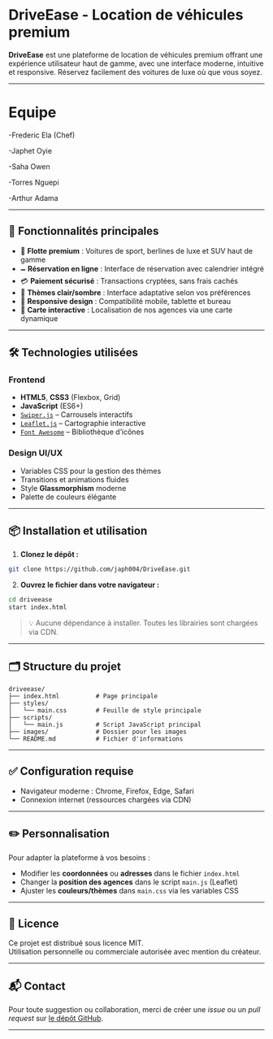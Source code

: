 # DriveEase - Location de véhicules premium



**DriveEase** est une plateforme de location de véhicules premium offrant une expérience utilisateur haut de gamme, avec une interface moderne, intuitive et responsive. Réservez facilement des voitures de luxe où que vous soyez.

---

# Equipe

-Frederic Ela (Chef)

-Japhet Oyie

-Saha Owen

-Torres Nguepi 

-Arthur Adama

---

## 🚀 Fonctionnalités principales

- 🚗 **Flotte premium** : Voitures de sport, berlines de luxe et SUV haut de gamme
- 🗕️ **Réservation en ligne** : Interface de réservation avec calendrier intégré
- 💳 **Paiement sécurisé** : Transactions cryptées, sans frais cachés
- 🌙 **Thèmes clair/sombre** : Interface adaptative selon vos préférences
- 📱 **Responsive design** : Compatibilité mobile, tablette et bureau
- 📍 **Carte interactive** : Localisation de nos agences via une carte dynamique

---

## 🛠️ Technologies utilisées

### Frontend

- **HTML5**, **CSS3** (Flexbox, Grid)
- **JavaScript** (ES6+)
- [`Swiper.js`](https://swiperjs.com/) – Carrousels interactifs
- [`Leaflet.js`](https://leafletjs.com/) – Cartographie interactive
- [`Font Awesome`](https://fontawesome.com/) – Bibliothèque d’icônes

### Design UI/UX

- Variables CSS pour la gestion des thèmes
- Transitions et animations fluides
- Style **Glassmorphism** moderne
- Palette de couleurs élégante

---

## 📦 Installation et utilisation

1. **Clonez le dépôt :**

```bash
git clone https://github.com/japh004/DriveEase.git
```

2. **Ouvrez le fichier dans votre navigateur :**

```bash
cd driveease
start index.html
```

> 💡 Aucune dépendance à installer. Toutes les librairies sont chargées via CDN.

---

## 🗂️ Structure du projet

```
driveease/
├── index.html          # Page principale
├── styles/
│   └── main.css        # Feuille de style principale
├── scripts/
│   └── main.js         # Script JavaScript principal
├── images/             # Dossier pour les images
└── README.md           # Fichier d'informations
```

---

## ✅ Configuration requise

- Navigateur moderne : Chrome, Firefox, Edge, Safari
- Connexion internet (ressources chargées via CDN)

---

## ✏️ Personnalisation

Pour adapter la plateforme à vos besoins :

- Modifier les **coordonnées** ou **adresses** dans le fichier `index.html`
- Changer la **position des agences** dans le script `main.js` (Leaflet)
- Ajuster les **couleurs/thèmes** dans `main.css` via les variables CSS

---

## 📄 Licence

Ce projet est distribué sous licence MIT.\
Utilisation personnelle ou commerciale autorisée avec mention du créateur.

---

## 📬 Contact

Pour toute suggestion ou collaboration, merci de créer une *issue* ou un *pull request* sur [le dépôt GitHub](https://github.com/votre-utilisateur/driveease).

---

